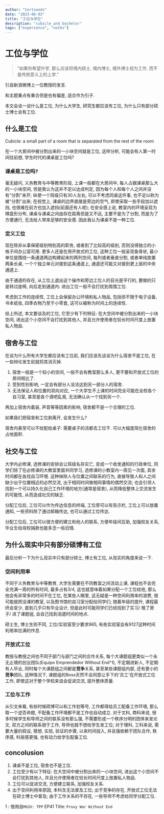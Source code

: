 ```yaml
---
author: "Certseeds"
date: "2023-06-03"
title: "工位与学位"
description: "cubicle_and_bachelor"
tags: ["experience", "notes"]
---
```


# 工位与学位

> "如果你希望升学, 那么应该将境内硕士, 境内博士, 境外博士视为工作, 而不是传统意义上的上学."

引自新浪微博上一位教授的发言.

和主题重点有重合但是也有偏差, 适合作为引子.

本文会谈一谈什么是工位, 为什么大学生, 研究生都应该有工位, 为什么只有部分硕士博士会有工位.

## 什么是工位

Cubicle: a small part of a room that is separated from the rest of the room

在一个大房间中被分割出来的一小块空间就是工位, 这样分析, 可能会有人第一时间往前想, 学生时代的课桌是工位吗?

### 课桌是工位吗?

毫无疑问, 义务教育与中等教育阶段, 上课一般都在大房间中, 每人占据课桌那么大的一小块空间, 但是我认为这并不足以达成判定, 因为每个人和每个人之间并没有"分割"来开; 纵使一个班级只有30人左右, 可以不考虑同桌这件事, 也不足以称为被"分割"出来; 在视觉上, 课桌的边界直接是旁边的空气, 即使采取一些手段加以遮挡, 也很难在前方也加入遮挡(前面还有人呢); 在安全感上说, 教室内的环境呈现为棋盘形分布, 课桌与课桌之间由存在距离但是又不远, 主要不是为了分割, 而是为了方便通行, 无法给人带来足够的安全感. 因此我认为课桌不是一种工位.

### 定义工位

现在除非从事保密级别特别高的职务, 或者到了比较高的级别, 否则没得独立的小格子间办公室可用. 更多人还是在用开放式的工位, 这种工位一般呈现鱼骨状, 最小单位是围绕一条通道两边构建起来的两列空间, 每列或者垂直分割, 或者单纯放置两条长桌, 一个个独立单元对接到这条通道上, 通道还可能又对接到更上层的中央通道上.

由于通道的存在, 从工位上退出这个操作和旁边工位人的目光是平行的, 要做的只是转过座椅, 向后走到通道内: 进出工位一般不会打扰到周围工位.

考虑到工作的连续性, 工位上会保留办公环境和私人物品, 包括但不限于电子设备, 书本纸张, 四季衣物乃至于小零食, 这可以被称为时间上的连续性.

综上所述, 本文要谈及的工位, 它至少有下列特征: 在大空间中被分割出来的一小块空间, 进出这个小空间不会打扰到其他人, 并且允许使用者在较长时间尺度上放置私人物品.

## 宿舍与工位

在谈为什么所有大学生都应该有工位前, 我们应该先谈谈为什么宿舍不是工位, 在一些辩论发生前就将其消灭掉.

1. 宿舍一般是一个较小的空间, 一般不会有教室那么多人, 更不要和开放式工位的房间相比了.
2. 受到性别影响, 一定会有部分人没法达到另一部分人的宿舍.
3. 无法保证人和位置的双向对应, 一个大学生不上课的时间完全可能在全校各个自习室, 甚至是各个酒吧乱晃, 无法确认从一个找到另一个.

再加上宿舍内着装, 声音等等因素的影响, 宿舍都不是一个合理的工位.

如果我们把宿舍和工位剥离开, 会发生什么?

宿舍内甚至可以不给配给桌子: 需要桌子的活都去工位干. 可以大幅度简化宿舍的占地面积.

## 社交与工位

大学内必修课, 选修课的安排会让班级名存实亡, 变成一个收发通知的行政单位, 同学们除了在必修课的大教室里面共同学习, 选修课的小教室内一周见一次面, 其余时间都在各找自习环境. 这种抹除人与位置之间联系的行为, 直接导致人和人之间缺少出于位置相近的必然交流, 出于相同时间做相同事情的偶然交流; 也会引领人找到一个可以持久化自己工作环境的地方(通常是宿舍), 从而降低整体上交流发生的可能性, 从而造成社交的缺乏.

分配工位后, 工位可以作为传达信息的终端, 工位旁可以有告示栏, 工位上可以放置通知, 一些资料除了通过邮箱传达, 也可以通过工位传达.

分配工位后, 工位可以很方便的建立和他人的联系, 方便年级间互助, 加强校友关系, 毕业生给母校捐款也能多念一些旧情.

## 为什么现实中只有部分硕博有工位

最后分析一下为什么现实中只有部分硕士, 博士有工位, 从现实的角度来说一下.

### 空间利用率

不同于义务教育与中等教育, 大学生需要在不同教室之间流动上课, 课程也不会完全充满一周的所有时间, 最多占有3/4, 这也就意味着如果分配一个工位给他, 那么他会有非常多的时间不在工位, 在某些人眼里, 这无疑是一种空间利用率的浪费, 很可能就把没课的教室, 以及图书馆的自习室分配给同学们; 随着年级的提升, 课程最终会变少, 直到几乎只有毕业设计, 但是此时可能同学们已经找到了实习/ 租了房子/ 进了课题组, 会自己找到消遣时间的地点.

硕士生, 博士生则不同, 工位/实验室至少要求965, 有些实验室会有9127这种时间利用率拉满的作息.

### 开放式工位

教授与教授之间也不同于部门与部门之间的合作关系, 每个大课题组更类似一个永无止境的创业团队(Equipo Emprendedor Without End^1), 不定期进新人, 不定期有人毕业, 同时每个大课题组之间都是**竞争**关系, 甚至某些课题组内部, 还有更小的**竞争**团队, 这种情况下, 课题组的Boss天然不会同意让手下的'员工'在开放式工位工作, 即使这对于整个学校来说会促进交流, 提升整体质量.

### 工位与工作

从引文来看, 有些时候硕博可以和工作划等号, 工作都得给员工配备工作环境, 那么取一个逆否命题, 不配备工作环境都不是工作也自动成立. 对于文科, 商科来说, 很多时候学生和导师之间的联系没有那么强, 不需要形成一个秩序分明的团体来发论文, 双方之间的联系弱于工作, 导师也就不想给学生发工位; 对于理科, 工科来说, 需要大量的假设, 猜想, 实验, 验证的步骤, 以来时间投入, 并且强依赖于团队合作, 秩序感, 科层感更强, 也有动力给学生配备工位.

## concolusion

1. 课桌不是工位, 宿舍也不是工位.
2. 工位至少有以下特征: 在大空间中被分割出来的一小块空间, 进出这个小空间不会打扰到其他人, 并且允许使用者在较长时间尺度上放置私人物品.
3. 工位可以促进交流, 方便建立联系, 加强校友关系.
4. 出于空间利用率原因, 本科生无法普及工位; 出于竞争的存在, 开放式工位无法在硕士博士中普及; 由于工作关系的不存在, 一些导师不考虑给同学分配工位.

1 : 借用自`MGSV: TPP` EP41 Title: `Proxy War Without End`

